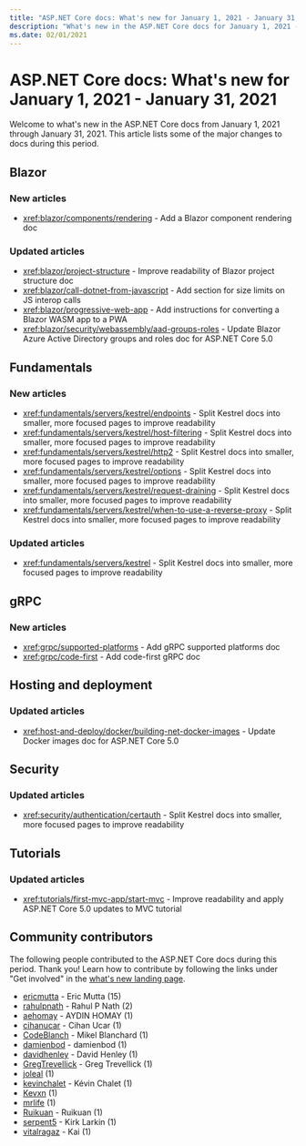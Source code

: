```yaml
---
title: "ASP.NET Core docs: What's new for January 1, 2021 - January 31, 2021"
description: "What's new in the ASP.NET Core docs for January 1, 2021 - January 31, 2021."
ms.date: 02/01/2021
---
```


# ASP.NET Core docs: What's new for January 1, 2021 - January 31, 2021

Welcome to what's new in the ASP.NET Core docs from January 1, 2021 through January 31, 2021. This article lists some of the major changes to docs during this period.

## Blazor

### New articles

- <xref:blazor/components/rendering> - Add a Blazor component rendering doc

### Updated articles

- <xref:blazor/project-structure> - Improve readability of Blazor project structure doc
- <xref:blazor/call-dotnet-from-javascript> - Add section for size limits on JS interop calls
- <xref:blazor/progressive-web-app> - Add instructions for converting a Blazor WASM app to a PWA
- <xref:blazor/security/webassembly/aad-groups-roles> - Update Blazor Azure Active Directory groups and roles doc for ASP.NET Core 5.0

## Fundamentals

### New articles

- <xref:fundamentals/servers/kestrel/endpoints> - Split Kestrel docs into smaller, more focused pages to improve readability
- <xref:fundamentals/servers/kestrel/host-filtering> - Split Kestrel docs into smaller, more focused pages to improve readability
- <xref:fundamentals/servers/kestrel/http2> - Split Kestrel docs into smaller, more focused pages to improve readability
- <xref:fundamentals/servers/kestrel/options> - Split Kestrel docs into smaller, more focused pages to improve readability
- <xref:fundamentals/servers/kestrel/request-draining> - Split Kestrel docs into smaller, more focused pages to improve readability
- <xref:fundamentals/servers/kestrel/when-to-use-a-reverse-proxy> - Split Kestrel docs into smaller, more focused pages to improve readability

### Updated articles

- <xref:fundamentals/servers/kestrel> - Split Kestrel docs into smaller, more focused pages to improve readability

## gRPC

### New articles

- <xref:grpc/supported-platforms> - Add gRPC supported platforms doc
- <xref:grpc/code-first> - Add code-first gRPC doc

## Hosting and deployment

### Updated articles

- <xref:host-and-deploy/docker/building-net-docker-images> - Update Docker images doc for ASP.NET Core 5.0

## Security

### Updated articles

- <xref:security/authentication/certauth> - Split Kestrel docs into smaller, more focused pages to improve readability

## Tutorials

### Updated articles

- <xref:tutorials/first-mvc-app/start-mvc> - Improve readability and apply ASP.NET Core 5.0 updates to MVC tutorial

## Community contributors

The following people contributed to the ASP.NET Core docs during this period. Thank you! Learn how to contribute by following the links under "Get involved" in the [what's new landing page](index.yml).

- [ericmutta](https://github.com/ericmutta) - Eric Mutta (15)
- [rahulpnath](https://github.com/rahulpnath) - Rahul P Nath (2)
- [aehomay](https://github.com/aehomay) - AYDIN HOMAY (1)
- [cihanucar](https://github.com/cihanucar) - Cihan Ucar (1)
- [CodeBlanch](https://github.com/CodeBlanch) - Mikel Blanchard (1)
- [damienbod](https://github.com/damienbod) - damienbod (1)
- [davidhenley](https://github.com/davidhenley) - David Henley (1)
- [GregTrevellick](https://github.com/GregTrevellick) - Greg Trevellick (1)
- [joleal](https://github.com/joleal) (1)
- [kevinchalet](https://github.com/kevinchalet) - Kévin Chalet (1)
- [Kevxn](https://github.com/Kevxn) (1)
- [mrlife](https://github.com/mrlife) (1)
- [Ruikuan](https://github.com/Ruikuan) - Ruikuan (1)
- [serpent5](https://github.com/serpent5) - Kirk Larkin (1)
- [vitalragaz](https://github.com/vitalragaz) - Kai (1)
